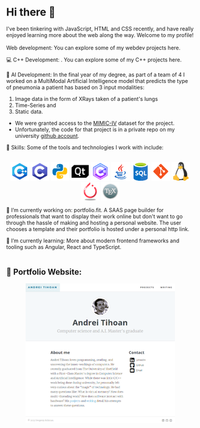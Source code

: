 # Hi there 👋



I've been tinkering with JavaScript, HTML and CSS  recently, and have really enjoyed learning more about the web along the way. Welcome to my profile!
<br>
<br>
Web development: You can explore some of my webdev projects here.

💻 C++ Development: . You can explore some of my C++ projects here.
<br>
<br>
🤖 AI Development: In the final year of my degree, as part of a team of 4 I worked on a MultiModal Artificial Intelligence model that predicts the type of pneumonia a patient has based on 3 input modalities:
1. Image data in the form of XRays taken of a patient's lungs
2. Time-Series and
3. Static data.
- We were granted access to the [MIMIC-IV](https://physionet.org/content/mimiciv/2.2/) dataset for the project.
- Unfortunately, the code for that project is in a private repo on my university [github account](https://github.com/Gizs).

🔧 Skills: Some of the tools and technologies I work with include:
<br>
<br>
<p align="center">
   <img src="data/icons8-c++.svg" alt="cpp" width="50">
   <img src="data/icons8-c-programming.svg" alt="c-without-pp" width="50">
   <img src="data/icons8-python.svg" alt="python" width="50">
   <img src="data/icons8-qt.svg" alt="qt" width="50">
   <img src="data/icons8-c-sharp-logo.svg" alt="csharp" width="50">
   <img src="data/icons8-java-logo.svg" alt="java" width="50">
   <img src="data/sql.png" alt="sql" width="50">
   <img src="data/icons8-git-logo.svg" alt="git" width="50">
   <img src="data/linux.svg" alt="linux" width="50">
   <img src="data/icons8-pytorch.svg" alt="pytorch" width="50">
   <img src="data/icons8-latex.svg" alt="latex" width="50">
</p>


🔭 I’m currently working on: portfolio.fit. A SAAS page builder for professionals that want to display their work online but don't want to go through the hassle of making and hosting a personal website.
The user chooses a template and their portfolio is hosted under a personal http link.

🌱 I’m currently learning: More about modern frontend frameworks and tooling such as Angular, React and TypeScript.
<br>
<br> 
## 📂 Portfolio Website:
<div align="center">
<a href="https://www.andreitihoan.com">
   <img src="data/portfolio.PNG" alt="portfolio" width="400">
</a>
</div>
<br>
<br>

<!--
**AndreiTih/AndreiTih** is a ✨ _special_ ✨ repository because its `README.md` (this file) appears on your GitHub profile.

Here are some ideas to get you started:

- 👯 I’m looking to collaborate on ...
- 🤔 I’m looking for help with ...
- 💬 Ask me about ...
- 📫 How to reach me: ...
- 😄 Pronouns: ...
- ⚡ Fun fact: ...
-->
